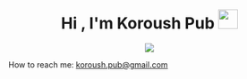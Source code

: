 <h1 align="center"><b>Hi , I'm Koroush Pub </b><img src="https://media.giphy.com/media/hvRJCLFzcasrR4ia7z/giphy.gif" width="35"></h1>

<p align="center">
  <img src="https://readme-typing-svg.herokuapp.com?font=Time+New+Roman&color=cyan&size=25&center=true&vCenter=true&width=600&height=100&lines=Web+Developer;Linux+enthusiast;python+programer;Always+love+to+learn+new+things">
</p>

How to reach me: koroush.pub@gmail.com
<br>

